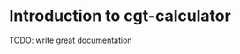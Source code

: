 # Introduction to cgt-calculator

TODO: write [great documentation](http://jacobian.org/writing/what-to-write/)
